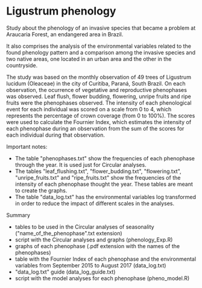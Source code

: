 # Ligustrum phenology
Study about the phenology of an invasive species that became a problem at Araucaria Forest, an endangered area in Brazil.

It also comprises the analysis of the environmental variables related to the found phenology pattern and a comparison among the invasive species and two native areas, one located in an urban area and the other in the countryside.   



The study was based on the monthly observation of 49 trees of Ligustrum lucidum (Oleaceae) in the city of Curitiba, Paraná, South Brazil. On each observation, the ocurrence of vegetative and reproductive phenophases was observed. Leaf flush, flower budding, flowering, unripe fruits and ripe fruits were the phenophases observed. The intensity of each phenological event for each individual was scored on a scale from 0 to 4, which represents the percentage of crown coverage (from 0 to 100%). The scores were used to calculate the Fournier Index, which estimates the intensity of each phenophase during an observation from the sum of the scores for each individual during that observation.

Important notes:
* The table "phenophases.txt" show the frequencies of each phenophase through the year. It is used just for Circular analyses.
* The tables "leaf_flushing.txt", "flower_budding.txt", "flowering.txt", "unripe_fruits.txt" and "ripe_fruits.txt" show the frequencies of the intensity of each phenophase thought the year. These tables are meant to create the graphs.
* The table "data_log.txt" has the environmental variables log transformed in order to reduce the impact of different scales in the analyses.

Summary
  - tables to be used in the Circular analyses of seasonality ("name_of_the_phenophase".txt extension)
  - script with the Circular analyses and graphs (phenology_Exp.R)
  - graphs of each phenophase (.pdf extension with the names of the phenophases)
  - table with the Fournier Index of each phenophase and the environmental variables from September 2015 to August 2017 (data_log.txt)
  - "data_log.txt" guide (data_log_guide.txt)
  - script with the model analyses for each phenophase (pheno_model.R)
